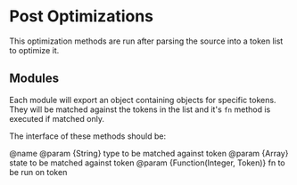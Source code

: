 Post Optimizations
=================================================
This optimization methods are run after parsing the source into a token list
to optimize it.


Modules
-------------------------------------------------
Each module will export an object containing objects for specific tokens. They will
be matched against the tokens in the list and it's `fn` method is executed if matched
only.

The interface of these methods should be:

@name <alias>
@param {String} type to be matched against token
@param {Array} state to be matched against token
@param {Function(Integer, Token)} fn to be run on token
